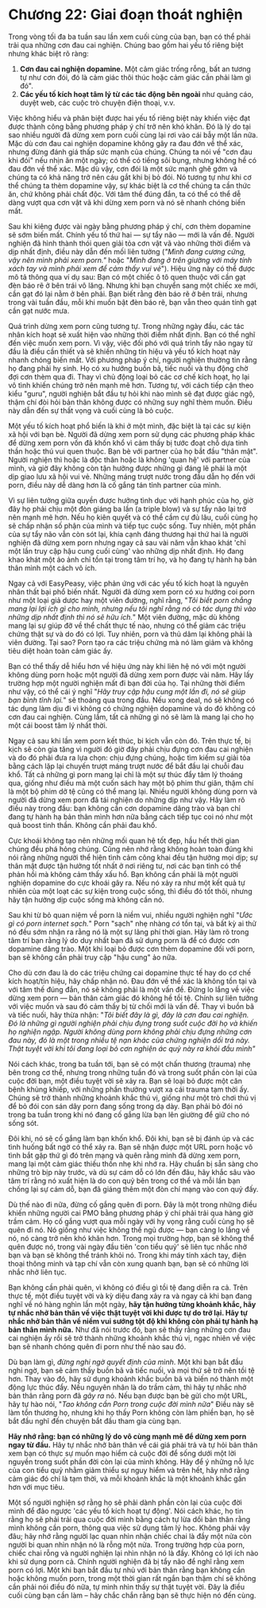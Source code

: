 # Chương 22: Giai đoạn thoát nghiện

Trong vòng tối đa ba tuần sau lần xem cuối cùng của bạn, bạn có thể phải trải qua những cơn đau cai nghiện. Chúng bao gồm hai yếu tố riêng biệt nhưng khác biệt rõ ràng:

1. **Cơn đau cai nghiện dopamine.** Một cảm giác trống rỗng, bất an tương tự như cơn đói, đó là cảm giác thôi thúc hoặc cảm giác cần phải làm gì đó".
2. **Các yếu tố kích hoạt tâm lý từ các tác động bên ngoài** như quảng cáo, duyệt web, các cuộc trò chuyện điện thoại, v.v.

Việc không hiểu và phân biệt được hai yếu tố riêng biệt này khiến việc đạt được thành công bằng phương pháp ý chí trở nên khó khăn. Đó là lý do tại sao nhiều người đã dừng xem porn cuối cùng lại rơi vào cái bẫy một lần nữa. Mặc dù cơn đau cai nghiện dopamine không gây ra đau đớn về thể xác, nhưng đừng đánh giá thấp sức mạnh của chúng. Chúng ta nói về "cơn đau khi đói" nếu nhịn ăn một ngày; có thể có tiếng sôi bụng, nhưng không hề có đau đớn về thể xác. Mặc dù vậy, cơn đói là một sức mạnh ghê gớm và chúng ta có khả năng trở nên cáu gắt khi bị bỏ đói. Nó tương tự như khi cơ thể chúng ta thèm dopamine vậy, sự khác biệt là cơ thể chúng ta cần thức ăn, chứ không phải chất độc. Với tâm thế đúng đắn, ta có thể có thể dễ dàng vượt qua cơn vật vã khi dừng xem porn và nó sẽ nhanh chóng biến mất.

Sau khi kiêng được vài ngày bằng phương pháp ý chí, cơn thèm dopamine sẽ sớm biến mất. Chính yếu tố thứ hai — sự tẩy não — mới là vấn đề. Người nghiện đã hình thành thói quen giải tỏa cơn vật vã vào những thời điểm và dịp nhất định, điều này dẫn đến mối liên tưởng (*"Mình đang cương cứng, vậy nên mình phải xem porn."* hoặc "*Mình đang ở trên giường với máy tính xách tay và mình phải xem để cảm thấy vui vẻ*"). Hiệu ứng này có thể được mô tả thông qua ví dụ sau: Bạn có một chiếc ô tô quen thuộc với cần gạt đèn báo rẽ ở bên trái vô lăng. Nhưng khi bạn chuyển sang một chiếc xe mới, cần gạt đó lại nằm ở bên phải. Bạn biết rằng đèn báo rẽ ở bên trái, nhưng trong vài tuần đầu, mỗi khi muốn bật đèn báo rẽ, bạn vẫn theo quán tính gạt cần gạt nước mưa.

Quá trình dừng xem porn cũng tương tự. Trong những ngày đầu, các tác nhân kích hoạt sẽ xuất hiện vào những thời điểm nhất định. Bạn có thể nghĩ đến việc muốn xem porn. Vì vậy, việc đối phó với quá trình tẩy não ngay từ đầu là điều cần thiết và sẽ khiến những tín hiệu và yếu tố kích hoạt này nhanh chóng biến mất. Với phương pháp ý chí, người nghiện thường tin rằng họ đang phải hy sinh. Họ có xu hướng buồn bã, tiếc nuối và thụ động chờ đợi cơn thèm qua đi. Thay vì chủ động loại bỏ các cơ chế kích hoạt, họ lại vô tình khiến chúng trở nên mạnh mẽ hơn. Tương tự, với cách tiếp cận theo kiểu "guru", người nghiện bắt đầu tự hỏi khi nào mình sẽ đạt được giác ngộ, thậm chí đòi hỏi bản thân không được có những suy nghĩ thèm muốn. Điều này dẫn đến sự thất vọng và cuối cùng là bỏ cuộc.

Một yếu tố kích hoạt phổ biến là khi ở một mình, đặc biệt là tại các sự kiện xã hội với bạn bè. Người đã dừng xem porn sử dụng các phương pháp khác để dừng xem porn vốn đã khốn khổ vì cảm thấy bị tước đoạt chỗ dựa tinh thần hoặc thú vui quen thuộc. Bạn bè với partner của họ bắt đầu "thân mật". Người nghiện thì hoặc là độc thân hoặc là không 'quan hệ' với partner của mình, và giờ đây không còn tận hưởng được những gì đáng lẽ phải là một dịp giao lưu xã hội vui vẻ. Những máng trượt nước trong đầu dẫn họ đến với porn, điều này dễ dàng hơn là cố gắng tán tỉnh partner của mình.

Vì sự liên tưởng giữa quyền được hưởng tình dục với hạnh phúc của họ, giờ đây họ phải chịu một đòn giáng ba lần (a triple blow) và sự tẩy não lại trở nên mạnh mẽ hơn. Nếu họ kiên quyết và có thể cầm cự đủ lâu, cuối cùng họ sẽ chấp nhận số phận của mình và tiếp tục cuộc sống. Tuy nhiên, một phần của sự tẩy não vẫn còn sót lại, khía cạnh đáng thương hại thứ hai là người nghiện đã dừng xem porn nhưng ngay cả sau vài năm vẫn khao khát 'chỉ một lần truy cập hậu cung cuối cùng' vào những dịp nhất định. Họ đang khao khát một ảo ảnh chỉ tồn tại trong tâm trí họ, và họ đang tự hành hạ bản thân mình một cách vô ích.

Ngay cả với EasyPeasy, việc phản ứng với các yếu tố kích hoạt là nguyên nhân thất bại phổ biến nhất. Người đã dừng xem porn có xu hướng coi porn như một loại giả dược hay một viên đường, nghĩ rằng, "*Tôi biết porn chẳng mang lại lợi ích gì cho mình, nhưng nếu tôi nghĩ rằng nó có tác dụng thì vào những dịp nhất định thì nó sẽ hữu ích.*" Một viên đường, mặc dù không mang lại sự giúp đỡ về thể chất thực tế nào, nhưng có thể giảm các triệu chứng thật sự và do đó có lợi. Tuy nhiên, porn và thủ dâm lại không phải là viên đường. Tại sao? Porn tạo ra các triệu chứng mà nó làm giảm và không tiêu diệt hoàn toàn cảm giác ấy.

Bạn có thể thấy dễ hiểu hơn về hiệu ứng này khi liên hệ nó với một người không dùng porn hoặc một người đã dừng xem porn được vài năm. Hãy lấy trường hợp một người nghiện mất đi bạn đời của họ. Tại những thời điểm như vậy, có thể cái ý nghĩ "*Hãy truy cập hậu cung một lần đi, nó sẽ giúp bạn bình tĩnh lại.*" sẽ thoáng qua trong đầu. Nếu xong deal, nó sẽ không có tác dụng làm dịu đi vì không có chứng nghiện dopamine và do đó không có cơn đau cai nghiện. Cùng lắm, tất cả những gì nó sẽ làm là mang lại cho họ một cái boost tâm lý nhất thời.

Ngay cả sau khi lần xem porn kết thúc, bi kịch vẫn còn đó. Trên thực tế, bị kịch sẽ còn gia tăng vì người đó giờ đây phải chịu đựng cơn đau cai nghiện và do đó phải đưa ra lựa chọn: chịu đựng chúng, hoặc tìm kiếm sự giải tỏa bằng cách lặp lại chuyến trượt máng trượt nước để bắt đầu lại chuỗi đau khổ. Tất cả những gì porn mang lại chỉ là một sự thúc đẩy tâm lý thoáng qua, giống như điều mà một cuốn sách hay một bộ phim thư giãn, thậm chí là một bộ phim dở tệ cũng có thể mang lại. Nhiều người không dùng porn và người đã dừng xem porn đã tái nghiện do những dịp như vậy. Hãy làm rõ điều này trong đầu: bạn không cần cơn dopamine dâng trào và bạn chỉ đang tự hành hạ bản thân mình hơn nữa bằng cách tiếp tục coi nó như một quả boost tinh thần. Không cần phải đau khổ.

Cực khoái không tạo nên những mối quan hệ tốt đẹp, hầu hết thời gian chúng đều phá hỏng chúng. Cũng nên nhớ rằng không hoàn toàn đúng khi nói rằng những người thể hiện tình cảm công khai đều tận hưởng mọi dịp; sự thân mật được tận hưởng tốt nhất ở nơi riêng tư, nơi các bạn tình có thể phản hồi mà không cảm thấy xấu hổ. Bạn không cần phải là một người nghiện dopamine do cực khoái gây ra. Nếu nó xảy ra như một kết quả tự nhiên của một loạt các sự kiện trong cuộc sống, thì điều đó tốt thôi, nhưng hãy tận hưởng dịp cuộc sống mà không cần nó.

Sau khi từ bỏ quan niệm về porn là niềm vui, nhiều người nghiện nghĩ "*Ước gì có porn internet sạch.*" Porn "sạch" nhẹ nhàng *có* tồn tại, và bất kỳ ai thử nó đều sớm nhận ra rằng nó là một sự lãng phí thời gian. Hãy làm rõ trong tâm trí bạn rằng lý do duy nhất bạn đã sử dụng porn là để có được cơn dopamine dâng trào. Một khi loại bỏ được cơn thèm dopamine đối với porn, bạn sẽ không cần phải truy cập "hậu cung" ảo nữa.

Cho dù cơn đau là do các triệu chứng cai dopamine thực tế hay do cơ chế kích hoạt/tín hiệu, hãy chấp nhận nó. Đau đớn về thể xác là không tồn tại và với tâm thế đúng đắn, nó sẽ không phải là một vấn đề. Đừng lo lắng về việc dừng xem porn — bản thân cảm giác đó không hề tồi tệ. Chính sự liên tưởng với việc muốn và sau đó cảm thấy bị từ chối mới là vấn đề. Thay vì buồn bã và tiếc nuối, hãy thừa nhận: "*Tôi biết đây là gì, đây là cơn đau cai nghiện. Đó là những gì người nghiện phải chịu đựng trong suốt cuộc đời họ và khiến họ nghiện ngập. Người không dùng porn không phải chịu đựng những cơn đau này, đó là một trong nhiều tệ nạn khác của chứng nghiện dối trá này. Thật tuyệt vời khi tôi đang loại bỏ cơn nghiện ác quỷ này ra khỏi đầu mình"*

Nói cách khác, trong ba tuần tới, bạn sẽ có một chấn thương (trauma) nhẹ bên trong cơ thể, nhưng trong những tuần đó và trong suốt phần còn lại của cuộc đời bạn, một điều tuyệt vời sẽ xảy ra. Bạn sẽ loại bỏ được một căn bệnh khủng khiếp, với những phần thưởng vượt xa cái trauma tạm thời ấy. Chúng sẽ trở thành những khoảnh khắc thú vị, giống như một trò chơi thú vị để bỏ đói con sán dây porn đang sống trong dạ dày. Bạn phải bỏ đói nó trong ba tuần trong khi nó đang cố gắng lừa bạn lên giường để giữ cho nó sống sót.

Đôi khi, nó sẽ cố gắng làm bạn khốn khổ. Đôi khi, bạn sẽ bị đánh úp và các tình huống bất ngờ có thể xảy ra. Bạn sẽ nhận được một URL porn hoặc vô tình bắt gặp thứ gì đó trên mạng và quên rằng mình đã dừng xem porn, mang lại một cảm giác thiếu thốn nhẹ khi nhớ ra. Hãy chuẩn bị sẵn sàng cho những trò bịp này trước, và dù sự cám dỗ có lớn đến đâu, hãy khắc sâu vào tâm trí rằng nó xuất hiện là do con quỷ bên trong cơ thể và mỗi lần bạn chống lại sự cám dỗ, bạn đã giáng thêm một đòn chí mạng vào con quỷ đấy.

Dù thế nào đi nữa, đừng cố gắng quên đi porn. Đây là một trong những điều khiến những người cai PMO bằng phương pháp ý chí phải trải qua hàng giờ trầm cảm. Họ cố gắng vượt qua mỗi ngày với hy vọng rằng cuối cùng họ sẽ quên đi nó. Nó giống như việc không thể ngủ được — bạn càng lo lắng về nó, nó càng trở nên khó khăn hơn. Trong mọi trường hợp, bạn sẽ không thể quên được nó, trong vài ngày đầu tiên 'con tiểu quỷ' sẽ liên tục nhắc nhở bạn và bạn sẽ không thể tránh khỏi nó. Trong khi máy tính xách tay, điện thoại thông minh và tạp chí vẫn còn xung quanh bạn, bạn sẽ có những lời nhắc nhở liên tục.

Bạn không cần phải quên, vì không có điều gì tồi tệ đang diễn ra cả. Trên thực tế, một điều tuyệt vời và kỳ diệu đang xảy ra và ngay cả khi bạn đang nghĩ về nó hàng nghìn lần một ngày, **hãy tận hưởng từng khoảnh khắc, hãy tự nhắc nhở bản thân về việc thật tuyệt vời khi được tự do trở lại. Hãy tự nhắc nhở bản thân về niềm vui sướng tột độ khi không còn phải tự hành hạ bản thân mình nữa.** Như đã nói trước đó, bạn sẽ thấy rằng những cơn đau cai nghiện ấy rồi sẽ trở thành những khoảnh khắc thú vị, ngạc nhiên về việc bạn sẽ nhanh chóng quên đi porn như thế nào sau đó.

Dù bạn làm gì, *đừng nghi ngờ quyết định của mình*. Một khi bạn bắt đầu nghi ngờ, bạn sẽ cảm thấy buồn bã và tiếc nuối, và mọi thứ sẽ trở nên tồi tệ hơn. Thay vào đó, hãy sử dụng khoảnh khắc buồn bã và biến nó thành một động lực thúc đẩy. Nếu nguyên nhân là do trầm cảm, thì hãy tự nhắc nhở bản thân rằng porn đã *gây ra* nó. Nếu bạn được bạn bè gửi cho một URL, hãy tự hào nói, "*Tao không cần Porn trong cuộc đời mình nữa*" Điều này sẽ làm tổn thương họ, nhưng khi họ thấy Porn không còn làm phiền bạn, họ sẽ bắt đầu nghĩ đến chuyện bắt đầu tham gia cùng bạn.

**Hãy nhớ rằng: bạn có những lý do vô cùng mạnh mẽ để dừng xem porn ngay từ đầu.** Hãy tự nhắc nhở bản thân về cái giá phải trả và tự hỏi bản thân xem bạn có thực sự muốn mạo hiểm cả cuộc đời để sống dưới một lời nguyền trong suốt phần đời còn lại của mình không. Hãy để ý những nỗ lực của con tiểu quỷ nhằm giảm thiểu sự nguy hiểm và trên hết, hãy nhớ rằng cảm giác đó chỉ là tạm thời, và mỗi khoảnh khắc là một khoảnh khắc gần hơn với mục tiêu.

Một số người nghiện sợ rằng họ sẽ phải dành phần còn lại của cuộc đời mình để đảo ngược 'các yếu tố kích hoạt tự động'. Nói cách khác, họ tin rằng họ sẽ phải trải qua cuộc đời mình bằng cách tự lừa dối bản thân rằng mình không cần porn, thông qua việc sử dụng tâm lý học. Không phải vậy đâu; hãy nhớ rằng người lạc quan nhìn nhận chiếc chai là đầy một nửa còn người bi quan nhìn nhận nó là rỗng một nửa. Trong trường hợp của porn, chiếc chai rỗng và người nghiện lại nhìn nhận nó là đầy. Không có lợi ích nào khi sử dụng porn cả. Chính người nghiện đã bị tẩy não để nghĩ rằng xem porn có lợi. Một khi bạn bắt đầu tự nhủ với bản thân rằng bạn không cần hoặc không muốn porn, trong một thời gian rất ngắn bạn thậm chí sẽ không cần phải nói điều đó nữa, tự mình nhìn thấy sự thật tuyệt vời. Đây là điều cuối cùng bạn cần làm – hãy chắc chắn rằng bạn sẽ thực hiện nó đến cùng.
